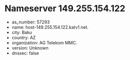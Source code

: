 # Nameserver 149.255.154.122

* as_number: 57293
* name: host-149.255.154.122.katv1.net.
* city: Baku
* country: AZ
* organization: AG Telekom MMC.
* version: Unknown
* dnssec: false
